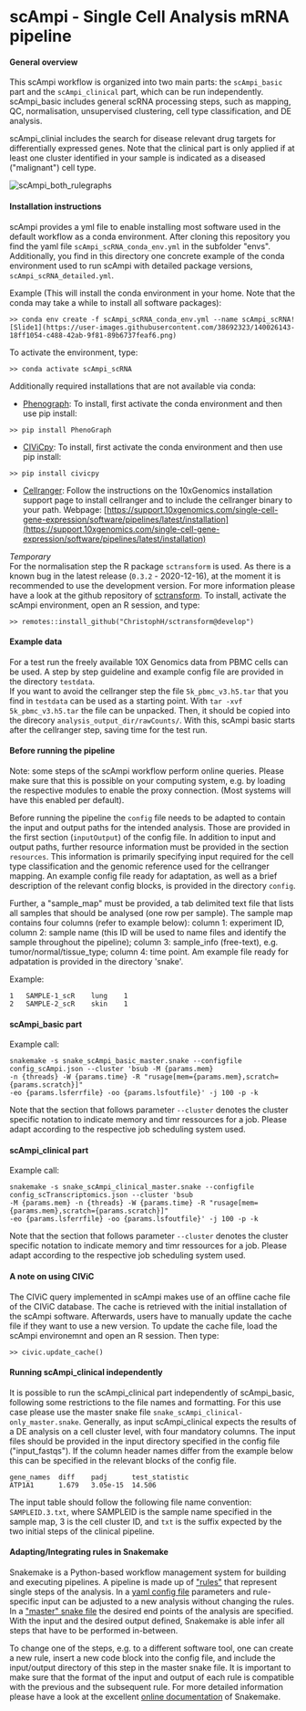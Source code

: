 # scAmpi - Single Cell Analysis mRNA pipeline

#### General overview

This scAmpi workflow is organized into two main parts: the `scAmpi_basic` part and the `scAmpi_clinical` part, which can be run independently. scAmpi_basic includes general scRNA processing steps, such as mapping, QC, normalisation, unsupervised clustering, cell type classification, and DE analysis.

scAmpi_clinial includes the search for disease relevant drug targets for differentially expressed genes. Note that the clinical part is only applied if at least one cluster identified in your sample is indicated as a diseased ("malignant") cell type.


![scAmpi_both_rulegraphs](https://user-images.githubusercontent.com/38692323/140029020-6292b989-722d-4c93-909d-1d65c8aacddd.png)



#### Installation instructions

scAmpi provides a yml file to enable installing most software used in the default workflow as a conda environment. After cloning this repository you find the yaml file `scAmpi_scRNA_conda_env.yml` in the subfolder "envs". Additionally, you find in this directory one concrete example of the conda environment used to run scAmpi with detailed package versions, `scAmpi_scRNA_detailed.yml`.

Example (This will install the conda environment in your home. Note that the conda may take a while to install all software packages):
```
>> conda env create -f scAmpi_scRNA_conda_env.yml --name scAmpi_scRNA![Slide1](https://user-images.githubusercontent.com/38692323/140026143-18ff1054-c488-42ab-9f81-89b6737feaf6.png)

```

To activate the environment, type:
```
>> conda activate scAmpi_scRNA
```

Additionally required installations that are not available via conda:
- [Phenograph](https://github.com/dpeerlab/phenograph):
To install, first activate the conda environment and then use pip install:

```
>> pip install PhenoGraph
```

- [CIViCpy](https://github.com/griffithlab/civicpy): 
To install, first activate the conda environment and then use pip install:

```
>> pip install civicpy
```

- [Cellranger](https://support.10xgenomics.com/single-cell-gene-expression/software/pipelines/latest/what-is-cell-ranger): Follow the instructions on the 10xGenomics installation support page to install cellranger and to include the cellranger binary to your path.
Webpage: [https://support.10xgenomics.com/single-cell-gene-expression/software/pipelines/latest/installation](https://support.10xgenomics.com/single-cell-gene-expression/software/pipelines/latest/installation)


*Temporary*  
For the normalisation step the R package `sctransform` is used. As there is a known bug in the latest release (`0.3.2` - 2020-12-16), at the moment it is recommended to use the development version. For more information please have a look at the github repository of [sctransform](https://github.com/ChristophH/sctransform).
To install, activate the scAmpi environment, open an R session, and type:

```
>> remotes::install_github("ChristophH/sctransform@develop")
```

#### Example data

For a test run the freely available 10X Genomics data from PBMC cells can be used. A step by step guideline and example config file are provided in the directory `testdata`.  
If you want to avoid the cellranger step the file `5k_pbmc_v3.h5.tar` that you find in `testdata` can be used as a starting point.
With `tar -xvf 5k_pbmc_v3.h5.tar` the file can be unpacked. Then, it should be copied into the direcory `analysis_output_dir/rawCounts/`. With this, scAmpi basic starts after the cellranger step, saving time for the test run.

#### Before running the pipeline

Note: some steps of the scAmpi workflow perform online queries. Please make sure that this is possible on your computing system, e.g. by loading the respective modules to enable the proxy connection. (Most systems will have this enabled per default).

Before running the pipeline the `config` file needs to be adapted to contain the input and output paths for the intended analysis. Those are provided in the first section (`inputOutput`) of the config file. In addition to input and output paths, further resource information must be provided in the section `resources`. This information is primarily specifying input required for the cell type classification and the genomic reference used for the cellranger mapping. An example config file ready for adaptation, as well as a brief description of the relevant config blocks, is provided in the directory `config`.

Further, a "sample_map" must be provided, a tab delimited text file that lists all samples that should be analysed (one row per sample).
The sample map contains four columns (refer to example below): column 1: experiment ID, column 2: sample name (this ID will be used to name files and identify the sample throughout the pipeline); column 3: sample_info (free-text), e.g. tumor/normal/tissue_type; column 4: time point.
Am example file ready for adpatation is provided in the directory 'snake'.

Example:
```
1	SAMPLE-1_scR	lung	1
2	SAMPLE-2_scR	skin	1
```


#### scAmpi_basic part

Example call:

```
snakemake -s snake_scAmpi_basic_master.snake --configfile config_scAmpi.json --cluster 'bsub -M {params.mem}  
-n {threads} -W {params.time} -R "rusage[mem={params.mem},scratch={params.scratch}]"  
-eo {params.lsferrfile} -oo {params.lsfoutfile}' -j 100 -p -k
```

Note that the section that follows parameter `--cluster` denotes the cluster specific notation to indicate memory and timr ressources for a job. Please adapt according to the respective job scheduling system used.


#### scAmpi_clinical part

Example call:

```
snakemake -s snake_scAmpi_clinical_master.snake --configfile config_scTranscriptomics.json --cluster 'bsub  
-M {params.mem} -n {threads} -W {params.time} -R "rusage[mem={params.mem},scratch={params.scratch}]"  
-eo {params.lsferrfile} -oo {params.lsfoutfile}' -j 100 -p -k
```

Note that the section that follows parameter `--cluster` denotes the cluster specific notation to indicate memory and timr ressources for a job. Please adapt according to the respective job scheduling system used.

#### A note on using CIViC

The CIViC query implemented in scAmpi makes use of an offline cache file of the CIViC database. The cache is retrieved with the initial installation of the scAmpi software. Afterwards, users have to manually update the cache file if they want to use a new version. 
To update the cache file, load the scAmpi environemnt and open an R session.
Then type:
```
>> civic.update_cache()
```

#### Running scAmpi_clinical independently

It is possible to run the scAmpi_clinical part independently of scAmpi_basic, following some restrictions to the file names and formatting. For this use case please use the master snake file `snake_scAmpi_clinical-only_master.snake`. Generally, as input scAmpi_clinical expects the results of a DE analysis on a cell cluster level, with four mandatory columns. The input files should be provided in the input directory specified in the config file ("input_fastqs"). If the column header names differ from the example below this can be specified in the relevant blocks of the config file.
```
gene_names  diff    padj      test_statistic
ATP1A1      1.679   3.05e-15  14.506
```
The input table should follow the following file name convention: `SAMPLEID.3.txt`, where SAMPLEID is the sample name specified in the sample map, 3 is the cell cluster ID, and `txt` is the suffix expected by the two initial steps of the clinical pipeline.


#### Adapting/Integrating rules in Snakemake
Snakemake is a Python-based workflow management system for building and executing pipelines. A pipeline is made up of ["rules"](snake/scAmpi_basic_rules.py) that represent single steps of the analysis. In a [yaml config file](config/config_scAmpi.yaml) parameters and rule-specific input can be adjusted to a new analysis without changing the rules. In a ["master" snake file](snake/snake_scAmpi_basic_master.snake) the desired end points of the analysis are specified. With the input and the desired output defined, Snakemake is able infer all steps that have to be performed in-between.

To change one of the steps, e.g. to a different software tool, one can create a new rule, insert a new code block into the config file, and include the input/output directory of this step in the master snake file. It is important to make sure that the format of the input and output of each rule is compatible with the previous and the subsequent rule. For more detailed information please have a look at the excellent [online documentation](https://snakemake.readthedocs.io/en/stable/index.html) of Snakemake.
